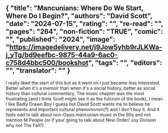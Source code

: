 {
 "title": "Mancunians: Where Do We Start, Where Do I Begin?",
 "authors": "David Scott",
 "date": "2024-07-15",
 "rating": "",
 "re-read": "",
 "pages": "264",
 "non-fiction": "TRUE",
 "comic": "",
 "published": "2024",
 "image": "https://imagedelivery.net/j9Jow5yhb9rJLKWa-j_yTg/bd9eefbc-9875-44a9-6ac0-c758d4bbc500/bookshot",
 "tags": "",
 "editors": "",
 "translator": ""
}
---

I really liked the start of this but as it went on I just became less interested. Better when it's a memoir than when it's a social history, better as social history than cultural commentary. The music chapter was the most frustrating (and I think Scott might see it as the fulcrum of the book), I mean I like Badly Drawn Boy I guess but David Scott wants me to believe he represents and important cultural phenomonon(?) and I don't buy it. And it feels odd to talk about non-Oasis mancunian music in the 90s and not mention M People (or if your going to talk about New Order/ Joy Division why not The Fall?).